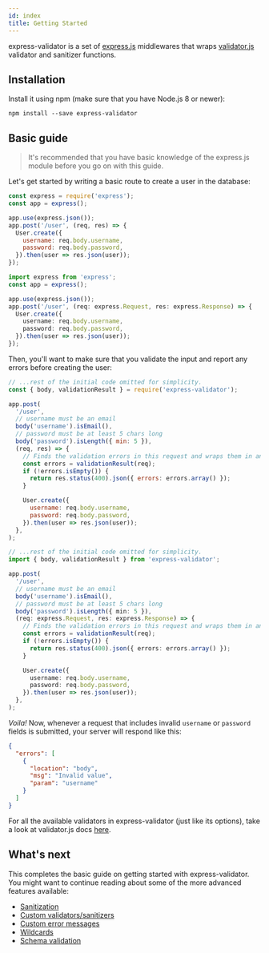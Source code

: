 ```yaml
---
id: index
title: Getting Started
---
```


express-validator is a set of [express.js](http://expressjs.com/) middlewares that wraps
[validator.js](https://github.com/validatorjs/validator.js) validator and sanitizer functions.

## Installation

Install it using npm (make sure that you have Node.js 8 or newer):

```
npm install --save express-validator
```

## Basic guide

> It's recommended that you have basic knowledge of the express.js module before you go on with
> this guide.

Let's get started by writing a basic route to create a user in the database:

<!--DOCUSAURUS_CODE_TABS-->
<!--JavaScript-->

```js
const express = require('express');
const app = express();

app.use(express.json());
app.post('/user', (req, res) => {
  User.create({
    username: req.body.username,
    password: req.body.password,
  }).then(user => res.json(user));
});
```

<!--TypeScript-->

```typescript
import express from 'express';
const app = express();

app.use(express.json());
app.post('/user', (req: express.Request, res: express.Response) => {
  User.create({
    username: req.body.username,
    password: req.body.password,
  }).then(user => res.json(user));
});
```

<!--END_DOCUSAURUS_CODE_TABS-->

Then, you'll want to make sure that you validate the input and report any errors before creating the user:

<!--DOCUSAURUS_CODE_TABS-->
<!--JavaScript-->

```js
// ...rest of the initial code omitted for simplicity.
const { body, validationResult } = require('express-validator');

app.post(
  '/user',
  // username must be an email
  body('username').isEmail(),
  // password must be at least 5 chars long
  body('password').isLength({ min: 5 }),
  (req, res) => {
    // Finds the validation errors in this request and wraps them in an object with handy functions
    const errors = validationResult(req);
    if (!errors.isEmpty()) {
      return res.status(400).json({ errors: errors.array() });
    }

    User.create({
      username: req.body.username,
      password: req.body.password,
    }).then(user => res.json(user));
  },
);
```

<!--TypeScript-->

```typescript
// ...rest of the initial code omitted for simplicity.
import { body, validationResult } from 'express-validator';

app.post(
  '/user',
  // username must be an email
  body('username').isEmail(),
  // password must be at least 5 chars long
  body('password').isLength({ min: 5 }),
  (req: express.Request, res: express.Response) => {
    // Finds the validation errors in this request and wraps them in an object with handy functions
    const errors = validationResult(req);
    if (!errors.isEmpty()) {
      return res.status(400).json({ errors: errors.array() });
    }

    User.create({
      username: req.body.username,
      password: req.body.password,
    }).then(user => res.json(user));
  },
);
```

<!--END_DOCUSAURUS_CODE_TABS-->

_Voila!_ Now, whenever a request that includes invalid `username` or `password` fields
is submitted, your server will respond like this:

```json
{
  "errors": [
    {
      "location": "body",
      "msg": "Invalid value",
      "param": "username"
    }
  ]
}
```

For all the available validators in express-validator (just like its options),
take a look at validator.js docs [here](https://github.com/validatorjs/validator.js#validators).

## What's next

This completes the basic guide on getting started with express-validator.  
You might want to continue reading about some of the more advanced features available:

- [Sanitization](feature-sanitization.md)
- [Custom validators/sanitizers](feature-custom-validators-sanitizers.md)
- [Custom error messages](feature-error-messages.md)
- [Wildcards](feature-wildcards.md)
- [Schema validation](feature-schema-validation.md)
